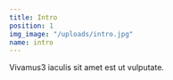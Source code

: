 ```yaml
---
title: Intro
position: 1
img_image: "/uploads/intro.jpg"
name: intro
---
```


Vivamus3 iaculis sit amet est ut vulputate.